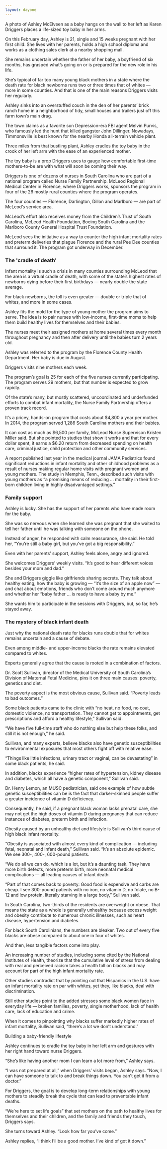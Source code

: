 ```yaml
---
layout: dayone
---
```


A photo of Ashley McElveen as a baby hangs on the wall to her left as Karen Driggers places a life-sized toy baby in her arms. 

On this February day, Ashley is 21, single and 15 weeks pregnant with her first child. She lives with her parents, holds a high school diploma and works as a clothing sales clerk at a nearby shopping mall.

She remains uncertain whether the father of her baby, a boyfriend of six months, has grasped what’s going on or is prepared for the new role in his life.

She’s typical of far too many young black mothers in a state where the death rate for black newborns runs two or three times that of whites — more in some counties. And that is one of the main reasons Driggers visits her regularly.

Ashley sinks into an overstuffed couch in the den of her parents’ brick ranch home in a neighborhood of tidy, small houses and trailers just off this farm town’s main drag. 

The town claims as a favorite son Depression-era FBI agent Melvin Purvis, who famously led the hunt that killed gangster John Dillinger. Nowadays, Timmonsville is best known for the nearby Honda all-terrain vehicle plant.

Three miles from that bustling plant, Ashley cradles the toy baby in the crook of her left arm with the ease of an experienced mother.

The toy baby is a prop Driggers uses to gauge how comfortable first-time mothers-to-be are with what will soon be coming their way.

Driggers is one of dozens of nurses in South Carolina who are part of a national program called Nurse Family Partnership. McLeod Regional Medical Center in Florence, where Driggers works, sponsors the program in four of the 26 mostly rural counties where the program operates.

The four counties — Florence, Darlington, Dillon and Marlboro — are part of McLeod’s service area.

McLeod’s effort also receives money from the Children’s Trust of South Carolina, McLeod Health Foundation, Boeing South Carolina and the Marlboro County General Hospital Trust Foundation.

McLeod sees the initiative as a way to counter the high infant mortality rates and preterm deliveries that plague Florence and the rural Pee Dee counties that surround it. The program got underway in December.

### The 'cradle of death'

Infant mortality is such a crisis in many counties surrounding McLeod that the area is a virtual cradle of death, with some of the state’s highest rates of newborns dying before their first birthdays — nearly double the state average.

For black newborns, the toll is even greater — double or triple that of whites, and more in some cases.

Ashley fits the mold for the type of young mother the program aims to serve. The idea is to pair nurses with low-income, first-time moms to help them build healthy lives for themselves and their babies.

The nurses meet their assigned mothers at home several times every month throughout pregnancy and then after delivery until the babies turn 2 years old. 

Ashley was referred to the program by the Florence County Health Department. Her baby is due in August.

Driggers visits nine mothers each week.

The program’s goal is 25 for each of the five nurses currently participating. The program serves 29 mothers, but that number is expected to grow rapidly.

Of the state’s many, but mostly scattered, uncoordinated and underfunded efforts to combat infant mortality, the Nurse Family Partnership offers a proven track record. 

It’s a pricey, hands-on program that costs about $4,800 a year per mother. In 2014, the program served 1,286 South Carolina mothers and their babies.

It can cost as much as $6,500 per family, McLeod Nurse Supervison Kristen Miller said. But she pointed to studies that show it works and that for every dollar spent, it earns a $6.20 return from decreased spending on health care, criminal justice, child protection and other community services.

A report published last year in the medical journal JAMA Pediatrics found significant reductions in infant mortality and other childhood problems as a result of nurses making regular home visits with pregnant women and young mothers. The study in Memphis, Tenn., described such visits with young mothers as “a promising means of reducing ... mortality in their first-born children living in highly disadvantaged settings.”

### Family support

Ashley is lucky. She has the support of her parents who have made room for the baby.

She was so nervous when she learned she was pregnant that she waited to tell her father until he was talking with someone on the phone.

Instead of anger, he responded with calm reassurance, she said. He told her, “You’re still a baby girl, but you’ve got a big responsibility.”

Even with her parents’ support, Ashley feels alone, angry and ignored.

She welcomes Driggers’ weekly visits. “It’s good to hear different voices besides your mom and dad.”

She and Driggers giggle like girlfriends sharing secrets. They talk about healthy eating, how the baby is growing — “it’s the size of an apple now” — and chat about emotions, friends who don’t come around much anymore and whether her “baby father ... is ready to have a baby by me.”

She wants him to participate in the sessions with Driggers, but, so far, he’s stayed away.

### The mystery of black infant death

Just why the national death rate for blacks runs double that for whites remains uncertain and a cause of debate.

Even among middle- and upper-income blacks the rate remains elevated compared to whites.

Experts generally agree that the cause is rooted in a combination of factors.

Dr. Scott Sullivan, director of the Medical University of South Carolina’s Division of Maternal Fetal Medicine, pins it on three main causes: poverty, genetics and diet.

The poverty aspect is the most obvious cause, Sullivan said. “Poverty leads to bad outcomes.” 

Some black patients came to the clinic with “no heat, no food, no coat, domestic violence, no transportation. They cannot get to appointments, get prescriptions and afford a healthy lifestyle,” Sullivan said.

“We have five full-time staff who do nothing else but help these folks, and still it is not enough,” he said.

Sullivan, and many experts, believe blacks also have genetic susceptibilities to environmental exposures that most others fight off with relative ease.

“Things like little infections, urinary tract or vaginal, can be devastating” in some black patients, he said.

In addition, blacks experience “higher rates of hypertension, kidney disease and diabetes, which all have a genetic component,” Sullivan said.

Dr. Henry Lemon, an MUSC pediatrician, said one example of how subtle genetic susceptibilities can be is the fact that darker-skinned people suffer a greater incidence of vitamin D deficiency.

Consequently, he said, if a pregnant black woman lacks prenatal care, she may not get the high doses of vitamin D during pregnancy that can reduce instances of diabetes, preterm birth and infection.

Obesity caused by an unhealthy diet and lifestyle is Sullivan’s third cause of high black infant mortality.

“Obesity is associated with almost every kind of complication — including fetal, neonatal and infant death,” Sullivan said. “It’s an absolute epidemic. We see 300-, 400-, 600-pound patients.

“We do all we can do, which is a lot, but it’s a daunting task. They have more birth defects, more preterm birth, more neonatal medical complications — all leading causes of infant death.

“Part of that comes back to poverty: Good food is expensive and carbs are cheap. I see 300-pound patients with no iron, no vitamin D, no folate, no B-12 and low protein, literally starving in a large body,” Sullivan said.

In South Carolina, two-thirds of the residents are overweight or obese. That means the state as a whole is generally unhealthy because excess weight and obesity contribute to numerous chronic illnesses, such as heart disease, hypertension and diabetes.

For black South Carolinians, the numbers are bleaker. Two out of every five blacks are obese compared to about one in four of whites.

And then, less tangible factors come into play.

An increasing number of studies, including some cited by the National Institutes of Health, theorize that the cumulative level of stress from dealing with real and perceived racism takes a health toll on blacks and may account for part of the high infant mortality rate.

Other studies contradict that by pointing out that Hispanics in the U.S. have an infant mortality rate on par with whites, yet they, like blacks, deal with discrimination.

Still other studies point to the added stresses some black women face in everyday life — broken families, poverty, single motherhood, lack of health care, lack of education and crime.

When it comes to pinpointing why blacks suffer markedly higher rates of infant mortality, Sullivan said, “there’s a lot we don’t understand.”

Building a baby-friendly lifestyle

Ashley continues to cradle the toy baby in her left arm and gestures with her right hand toward nurse Driggers.

“She’s like having another mom I can learn a lot more from,” Ashley says.

“I was not prepared at all,” when Driggers’ visits began, Ashley says. “Now, I can have someone to talk to and break things down. You can’t get it from a doctor.”

For Driggers, the goal is to develop long-term relationships with young mothers to steadily break the cycle that can lead to preventable infant deaths.

“We’re here to set life goals” that set mothers on the path to healthy lives for themselves and their children, and the family and friends they touch, Driggers says.

She turns toward Ashley. “Look how far you’ve come.”

Ashley replies, “I think I’ll be a good mother. I’ve kind of got it down.”
